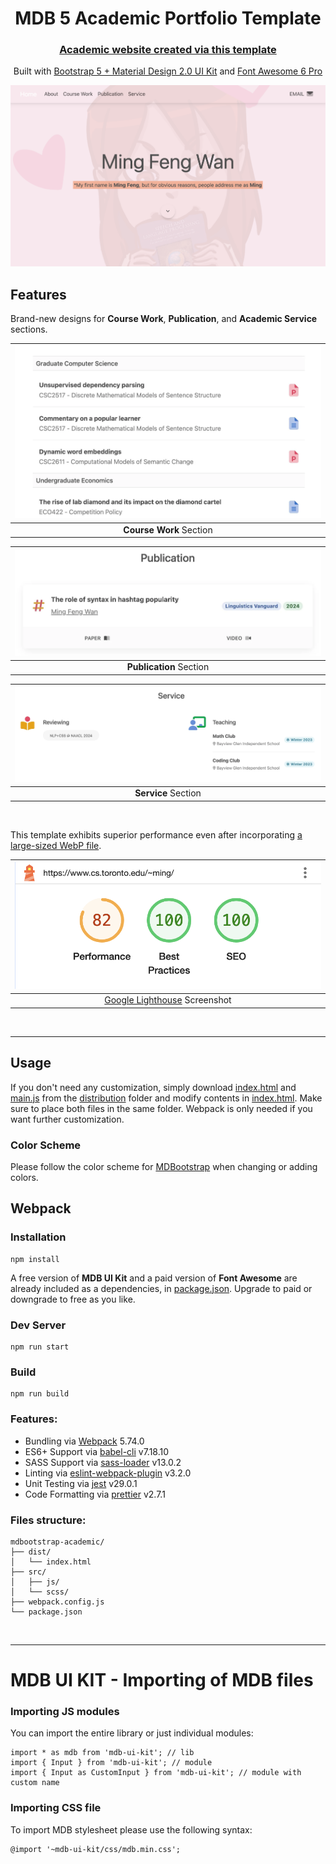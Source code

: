 <div align="center">

<h1>MDB 5 Academic Portfolio Template</h1>
<h3><a href="https://www.cs.toronto.edu/~ming/">Academic website created via this template</a></h3>

Built with [Bootstrap 5 + Material Design 2.0 UI Kit](https://github.com/mdbootstrap/mdb-ui-kit/) and 
[Font Awesome 6 Pro](https://fontawesome.com/)

[![Home Page Screenshot](home_screenshot.png)](https://www.cs.toronto.edu/~ming/)
</div>

## Features
Brand-new designs for **Course Work**, **Publication**, and **Academic Service** sections.

| ![Course Work Section Screenshot](course_work_screenshot.png) | 
|:-------------------------------------------------------------:| 
|                    **Course Work** Section                    |

| ![Publication Section Screenshot](publication_screenshot.png) | 
|:-------------------------------------------------------------:| 
|                    **Publication** Section                    |

| ![Service Section Screenshot](service_screenshot.png) | 
|:-----------------------------------------------------:| 
|                  **Service** Section                  |

<br>

This template exhibits superior performance even after incorporating
[a large-sized WebP file](https://www.cs.toronto.edu/~ming/pics/drawing.webp).

|               ![Google Lighthouse Screenshot](performance.png)                |
|:-----------------------------------------------------------------------------:|
| [Google Lighthouse](https://developer.chrome.com/docs/lighthouse/) Screenshot |

<br>

___

## Usage

If you don't need any customization, simply download [index.html](dist/index.html) and [main.js](dist/main.js) from
the [distribution](/dist) folder and modify contents in [index.html](dist/index.html). Make sure to place both files in the
same folder. Webpack is only needed if you want further customization.

### Color Scheme
Please follow the color scheme for [MDBootstrap](https://mdbootstrap.com/docs/standard/content-styles/colors/) when 
changing or adding colors.

## Webpack

### Installation

```
npm install
```

A free version of **MDB UI Kit** and a paid version of **Font Awesome** are already included as a dependencies, in
[package.json](package.json).
Upgrade to paid or downgrade to free as you like.

### Dev Server

```
npm run start
```

### Build

```
npm run build
```

### Features:

* Bundling via [Webpack](https://github.com/webpack/webpack) 5.74.0
* ES6+ Support via [babel-cli](https://github.com/babel/babel) v7.18.10
* SASS Support via [sass-loader](https://github.com/webpack-contrib/sass-loader) v13.0.2
* Linting via [eslint-webpack-plugin](https://github.com/webpack-contrib/eslint-webpack-plugin) v3.2.0
* Unit Testing via [jest](https://github.com/facebook/jest) v29.0.1
* Code Formatting via [prettier](https://github.com/prettier/prettier) v2.7.1

### Files structure:

```
mdbootstrap-academic/
├── dist/
│   └── index.html
├── src/
│   ├── js/
│   └── scss/
├── webpack.config.js
└── package.json
```

<br>

___

# MDB UI KIT - Importing of MDB files

### Importing JS modules

You can import the entire library or just individual modules:

```
import * as mdb from 'mdb-ui-kit'; // lib
import { Input } from 'mdb-ui-kit'; // module
import { Input as CustomInput } from 'mdb-ui-kit'; // module with custom name
```

### Importing CSS file

To import MDB stylesheet please use the following syntax:

```
@import '~mdb-ui-kit/css/mdb.min.css';
```